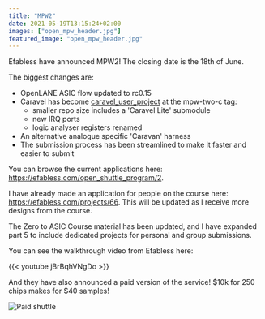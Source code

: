```yaml
---
title: "MPW2"
date: 2021-05-19T13:15:24+02:00
images: ["open_mpw_header.jpg"]
featured_image: "open_mpw_header.jpg"
---
```


Efabless have announced MPW2! The closing date is the 18th of June.

The biggest changes are:

* OpenLANE ASIC flow updated to rc0.15
* Caravel has become [caravel_user_project](https://github.com/efabless/caravel_user_project) at the mpw-two-c tag:
    * smaller repo size includes a 'Caravel Lite' submodule
    * new IRQ ports
    * logic analyser registers renamed
* An alternative analogue specific 'Caravan' harness
* The submission process has been streamlined to make it faster and easier to submit

You can browse the current applications here: https://efabless.com/open_shuttle_program/2.

I have already made an application for people on the course here: https://efabless.com/projects/66. This will be updated as I receive
more designs from the course.

The Zero to ASIC Course material has been updated, and I have expanded part 5 to include dedicated projects for personal and group submissions.

You can see the walkthrough video from Efabless here:

{{< youtube jBrBqhVNgDo >}}

And they have also announced a paid version of the service! $10k for 250 chips makes for $40 samples!

![Paid shuttle](/efabless_paid_shuttle.jpg) 
